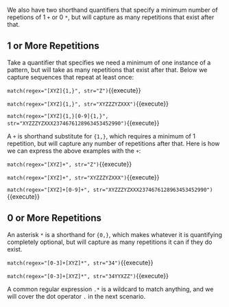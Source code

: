 
We also have two shorthand quantifiers that specify a minimum number of repetions of 1 `+` or 0 `*`, but will capture as many repetitions that exist after that. 

## 1 or More Repetitions

Take a quantifier that specifies we need a minimum of one instance of a pattern, but will take as many repetitions that exist after that. Below we capture sequences that repeat at least once: 

`match(regex="[XYZ]{1,}", str="Z")`{{execute}}

`match(regex="[XYZ]{1,}", str="XYZZZYZXXX")`{{execute}}

`match(regex="[XYZ]{1,}[0-9]{1,}", str="XYZZZYZXXX2374676128963453452990")`{{execute}}


A `+` is shorthand substitute for `{1,}`, which requires a minimum of 1 repetition, but will capture any number of repetitions after that. Here is how we can express the above examples with the `+`: 

`match(regex="[XYZ]+", str="Z")`{{execute}}

`match(regex="[XYZ]+", str="XYZZZYZXXX")`{{execute}}

`match(regex="[XYZ]+[0-9]+", str="XYZZZYZXXX2374676128963453452990")`{{execute}}

## 0 or More Repetitions

An asterisk `*` is a shorthand for `{0,}`, which makes whatever it is quantifying completely optional, but will capture as many repetitions it can if they do exist.

`match(regex="[0-3]+[XYZ]*", str="34")`{{execute}}

`match(regex="[0-3]+[XYZ]*", str="34YYXZZ")`{{execute}}

A common regular expression `.*` is a wildcard to match anything, and we will cover the dot operator `.` in the next scenario. 
